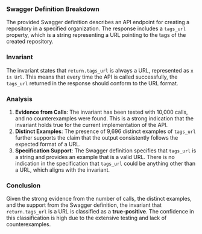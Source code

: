 ### Swagger Definition Breakdown
The provided Swagger definition describes an API endpoint for creating a repository in a specified organization. The response includes a `tags_url` property, which is a string representing a URL pointing to the tags of the created repository.

### Invariant
The invariant states that `return.tags_url` is always a URL, represented as `x is Url`. This means that every time the API is called successfully, the `tags_url` returned in the response should conform to the URL format.

### Analysis
1. **Evidence from Calls**: The invariant has been tested with 10,000 calls, and no counterexamples were found. This is a strong indication that the invariant holds true for the current implementation of the API.
2. **Distinct Examples**: The presence of 9,696 distinct examples of `tags_url` further supports the claim that the output consistently follows the expected format of a URL.
3. **Specification Support**: The Swagger definition specifies that `tags_url` is a string and provides an example that is a valid URL. There is no indication in the specification that `tags_url` could be anything other than a URL, which aligns with the invariant.

### Conclusion
Given the strong evidence from the number of calls, the distinct examples, and the support from the Swagger definition, the invariant that `return.tags_url` is a URL is classified as a **true-positive**. The confidence in this classification is high due to the extensive testing and lack of counterexamples.
